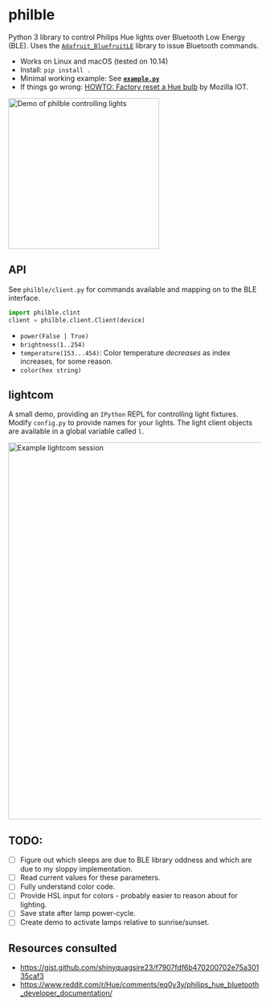 # philble
Python 3 library to control Philips Hue lights over Bluetooth Low Energy (BLE). Uses
the [`Adafruit_BluefruitLE`](https://github.com/adafruit/Adafruit_Python_BluefruitLE) library to issue Bluetooth commands.

* Works on Linux and macOS (tested on 10.14)
* Install: `pip install .`
* Minimal working example: See [**`example.py`**](https://github.com/npaun/philble/blob/master/example.py)
* If things go wrong: [HOWTO: Factory reset a Hue bulb](https://github.com/mozilla-iot/wiki/wiki/HOWTO:-Factory-reset-a-Hue-bulb) by Mozilla IOT.

<img src="https://github.com/npaun/philble/blob/master/docs/blinkenlights.gif?raw=true" alt="Demo of philble controlling lights" title="Cooooooolooooors" width="300" />

## API
See `philble/client.py` for commands available and mapping on to the BLE interface.

```python
import philble.clint
client = philble.client.Client(device)
```

* `power(False | True)`
* `brightness(1..254)`
* `temperature(153...454)`: Color temperature *decreases* as index increases, for some reason.
* `color(hex string)`

## lightcom
A small demo, providing an `IPython` REPL for controlling light fixtures. Modify
`config.py` to provide names for your lights. The light client objects are available
in a global variable called `l`.

<img src="https://github.com/npaun/philble/blob/master/docs/lightcom-screenshot.png?raw=true" alt="Example lightcom session" title="The lightbulb REPL of the future" width="750" />


## TODO:
* [ ] Figure out which sleeps are due to BLE library oddness and which are due to my sloppy implementation.
* [ ] Read current values for these parameters.
* [ ] Fully understand color code.
* [ ] Provide HSL input for colors - probably easier to reason about for lighting.
* [ ] Save state after lamp power-cycle.
* [ ] Create demo to activate lamps relative to sunrise/sunset.

## Resources consulted
* <https://gist.github.com/shinyquagsire23/f7907fdf6b470200702e75a30135caf3>
* <https://www.reddit.com/r/Hue/comments/eq0y3y/philips_hue_bluetooth_developer_documentation/>
